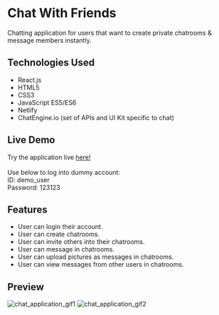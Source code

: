 # Chat With Friends

Chatting application for users that want to create private chatrooms & message members instantly. 

## Technologies Used

- React.js
- HTML5
- CSS3
- JavaScript ES5/ES6
- Netlify
- ChatEngine.io (set of APIs and UI Kit specific to chat)

## Live Demo

Try the application live [here!](https://chat-with-friends-park.netlify.app/) <br /> <br />
Use below to log into dummy account: <br /> 
ID: demo_user <br />
Password: 123123 <br />


## Features

- User can login their account.
- User can create chatrooms.
- User can invite others into their chatrooms.
- User can message in chatrooms. 
- User can upload pictures as messages in chatrooms. 
- User can view messages from other users in chatrooms.

## Preview

![chat_application_gif1](https://user-images.githubusercontent.com/69396309/182212743-a65f3e98-54ba-4f1c-8eed-a82434f75f3c.gif)
![chat_application_gif2](https://user-images.githubusercontent.com/69396309/182213445-5bf223ff-2154-4989-b329-fb7912ad5180.gif)
